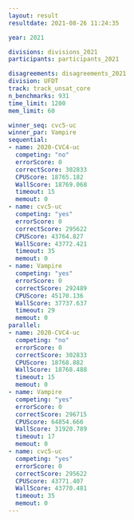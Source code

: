 ```yaml
---
layout: result
resultdate: 2021-08-26 11:24:35

year: 2021

divisions: divisions_2021
participants: participants_2021

disagreements: disagreements_2021
division: UFDT
track: track_unsat_core
n_benchmarks: 931
time_limit: 1200
mem_limit: 60

winner_seq: cvc5-uc
winner_par: Vampire
sequential:
- name: 2020-CVC4-uc
  competing: "no"
  errorScore: 0
  correctScore: 302833
  CPUScore: 18765.182
  WallScore: 18769.068
  timeout: 15
  memout: 0
- name: cvc5-uc
  competing: "yes"
  errorScore: 0
  correctScore: 295622
  CPUScore: 43764.827
  WallScore: 43772.421
  timeout: 35
  memout: 0
- name: Vampire
  competing: "yes"
  errorScore: 0
  correctScore: 292489
  CPUScore: 45170.136
  WallScore: 37737.637
  timeout: 29
  memout: 0
parallel:
- name: 2020-CVC4-uc
  competing: "no"
  errorScore: 0
  correctScore: 302833
  CPUScore: 18768.882
  WallScore: 18768.488
  timeout: 15
  memout: 0
- name: Vampire
  competing: "yes"
  errorScore: 0
  correctScore: 296715
  CPUScore: 64854.666
  WallScore: 31920.789
  timeout: 17
  memout: 0
- name: cvc5-uc
  competing: "yes"
  errorScore: 0
  correctScore: 295622
  CPUScore: 43771.407
  WallScore: 43770.481
  timeout: 35
  memout: 0
---
```

